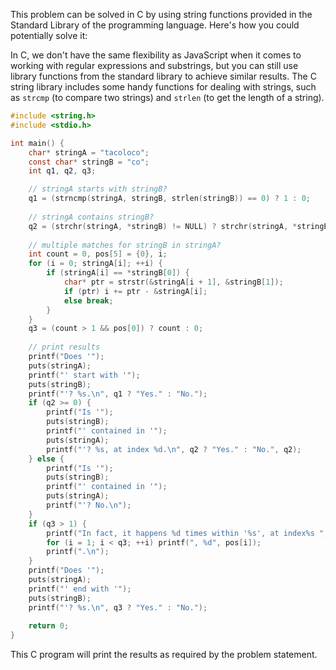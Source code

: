 This problem can be solved in C by using string functions provided in the Standard Library of the programming language. Here's how you could potentially solve it:

In C, we don't have the same flexibility as JavaScript when it comes to working with regular expressions and substrings, but you can still use library functions from the standard library to achieve similar results. The C string library includes some handy functions for dealing with strings, such as `strcmp` (to compare two strings) and `strlen` (to get the length of a string).

```c
#include <string.h>
#include <stdio.h>

int main() {
    char* stringA = "tacoloco";
    const char* stringB = "co";
    int q1, q2, q3;

    // stringA starts with stringB? 
    q1 = (strncmp(stringA, stringB, strlen(stringB)) == 0) ? 1 : 0;
  
    // stringA contains stringB?
    q2 = (strchr(stringA, *stringB) != NULL) ? strchr(stringA, *stringB) - stringA : -1;
  
    // multiple matches for stringB in stringA?
    int count = 0, pos[5] = {0}, i;
    for (i = 0; stringA[i]; ++i) {
        if (stringA[i] == *stringB[0]) {
            char* ptr = strstr(&stringA[i + 1], &stringB[1]);
            if (ptr) i += ptr - &stringA[i];
            else break;
        }
    }
    q3 = (count > 1 && pos[0]) ? count : 0;
  
    // print results
    printf("Does '");
    puts(stringA);
    printf("' start with '");
    puts(stringB);
    printf("'? %s.\n", q1 ? "Yes." : "No.");
    if (q2 >= 0) {
        printf("Is '");
        puts(stringB);
        printf("' contained in '");
        puts(stringA);
        printf("'? %s, at index %d.\n", q2 ? "Yes." : "No.", q2);
    } else {
        printf("Is '");
        puts(stringB);
        printf("' contained in '");
        puts(stringA);
        printf("'? No.\n");
    }
    if (q3 > 1) {
        printf("In fact, it happens %d times within '%s', at index%s ", q3, stringA, pos[0] ? "es" : "");
        for (i = 1; i < q3; ++i) printf(", %d", pos[i]);
        printf(".\n");
    }
    printf("Does '");
    puts(stringA);
    printf("' end with '");
    puts(stringB);
    printf("'? %s.\n", q3 ? "Yes." : "No.");
  
    return 0;
}
```

This C program will print the results as required by the problem statement.
